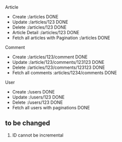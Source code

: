Article
- Create :/articles DONE
- Update :/articles/123 DONE
- Delete :/articles/123 DONE
- Article Detail :/articles/123 DONE
- Fetch all articles with Pagination :/articles DONE


Comment
- Create :/articles/123/comment DONE
- Update :/article/123/comments/123123 DONE 
- Delete :/articles/123/comments/123123 DONE
- Fetch all comments :articles/1234/comments DONE

User 
- Create :/users  DONE
- Update :/users/123 DONE
- Delete :/users/123 DONE
- Fetch all users with paginations DONE


to be changed
---------------------
1. ID cannot be incremental